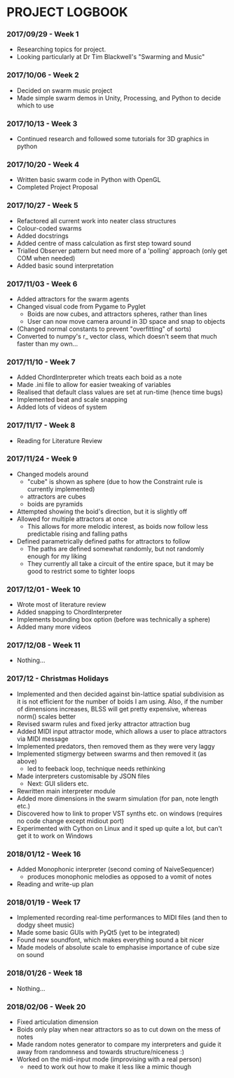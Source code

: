 # PROJECT LOGBOOK

### 2017/09/29 - Week 1

* Researching topics for project.
* Looking particularly at Dr Tim Blackwell's "Swarming and Music" 

### 2017/10/06 - Week 2

* Decided on swarm music project
* Made simple swarm demos in Unity, Processing, and Python to decide which to use

### 2017/10/13 - Week 3

* Continued research and followed some tutorials for 3D graphics in python

### 2017/10/20 - Week 4

* Written basic swarm code in Python with OpenGL
* Completed Project Proposal

### 2017/10/27 - Week 5

* Refactored all current work into neater class structures
* Colour-coded swarms
* Added docstrings
* Added centre of mass calculation as first step toward sound
* Trialled Observer pattern but need more of a 'polling' approach (only get COM when needed)
* Added basic sound interpretation

### 2017/11/03 - Week 6

* Added attractors for the swarm agents
* Changed visual code from Pygame to Pyglet
	* Boids are now cubes, and attractors spheres, rather than lines
	* User can now move camera around in 3D space and snap to objects
* (Changed normal constants to prevent "overfitting" of sorts)
* Converted to numpy's r_ vector class, which doesn't seem that much faster than my own...

### 2017/11/10 - Week 7

* Added ChordInterpreter which treats each boid as a note
* Made .ini file to allow for easier tweaking of variables
* Realised that default class values are set at run-time (hence time bugs)
* Implemented beat and scale snapping
* Added lots of videos of system


### 2017/11/17 - Week 8

* Reading for Literature Review

### 2017/11/24 - Week 9

* Changed models around
	* "cube" is shown as sphere (due to how the Constraint rule is currently implemented)
	* attractors are cubes
	* boids are pyramids
* Attempted showing the boid's direction, but it is slightly off
* Allowed for multiple attractors at once
	* This allows for more melodic interest, as boids now follow less predictable rising and falling paths
* Defined parametrically defined paths for attractors to follow
	* The paths are defined somewhat randomly, but not randomly enough for my liking
	* They currently all take a circuit of the entire space, but it may be good to restrict some to tighter loops

### 2017/12/01 - Week 10

* Wrote most of literature review
* Added snapping to ChordInterpreter
* Implements bounding box option (before was technically a sphere)
* Added many more videos

### 2017/12/08 - Week 11

* Nothing...

### 2017/12 - Christmas Holidays

* Implemented and then decided against bin-lattice spatial subdivision as it is not efficient for the number of boids I am using. Also, if the number of dimensions increases, BLSS will get pretty expensive, whereas norm() scales better
* Revised swarm rules and fixed jerky attractor attraction bug
* Added MIDI input attractor mode, which allows a user to place attractors via MIDI message
* Implemented predators, then removed them as they were very laggy
* Implemented stigmergy between swarms and then removed it (as above)
	* led to feeback loop, technique needs rethinking
* Made interpreters customisable by JSON files
	* Next: GUI sliders etc.
* Rewritten main interpreter module
* Added more dimensions in the swarm simulation (for pan, note length etc.)
* Discovered how to link to proper VST synths etc. on windows (requires no code change except midiout port)
* Experimented with Cython on Linux and it sped up quite a lot, but can't get it to work on Windows

### 2018/01/12 - Week 16

* Added Monophonic interpreter (second coming of NaiveSequencer)
	* produces monophonic melodies as opposed to a vomit of notes
* Reading and write-up plan

### 2018/01/19 - Week 17

* Implemented recording real-time performances to MIDI files (and then to dodgy sheet music)
* Made some basic GUIs with PyQt5 (yet to be integrated)
* Found new soundfont, which makes everything sound a bit nicer
* Made models of absolute scale to emphasise importance of cube size on sound

### 2018/01/26 - Week 18

* Nothing...

### 2018/02/06 - Week 20

* Fixed articulation dimension
* Boids only play when near attractors so as to cut down on the mess of notes
* Made random notes generator to compare my interpreters and guide it away from randomness and towards structure/niceness :)
* Worked on the midi-input mode (improvising with a real person)
	* need to work out how to make it less like a mimic though

